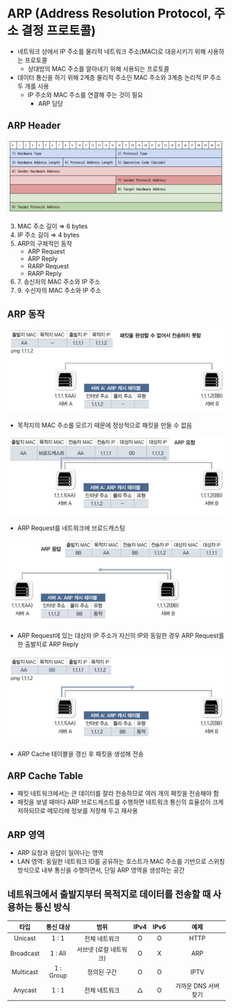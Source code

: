 # ARP (Address Resolution Protocol, 주소 결정 프로토콜)

- 네트워크 상에서 IP 주소를 물리적 네트워크 주소(MAC)로 대응시키기 위해 사용하는 프로토콜
	- 상대방의 MAC 주소를 알아내기 위해 사용되는 프로토콜
- 데이터 통신을 하기 위해 2계층 물리적 주소인 MAC 주소와 3계층 논리적 IP 주소 두 개를 사용
	- IP 주소와 MAC 주소를 연결해 주는 것이 필요
		- ARP 담당

## ARP Header

![arp](https://github.com/seungwonbased/TIL/blob/main/Network/assets/arp1.png)

3) MAC 주소 길이 ⇒ 6 bytes
4) IP 주소 길이 ⇒ 4 bytes
5) ARP의 구체적인 동작
	- ARP Request
	- ARP Reply
	- RARP Request
	- RARP Reply
6) 7\. 송신자의 MAC 주소와 IP 주소
8) 9\. 수신자의 MAC 주소와 IP 주소

## ARP 동작

![arp](https://github.com/seungwonbased/TIL/blob/main/Network/assets/arp2.png)

- 목적지의 MAC 주소를 모르기 때문에 정상적으로 패킷을 만들 수 없음

![arp](https://github.com/seungwonbased/TIL/blob/main/Network/assets/arp3.png)

- ARP Request를 네트워크에 브로드캐스팅

![arp](https://github.com/seungwonbased/TIL/blob/main/Network/assets/arp4.png)

- ARP Request에 있는 대상자 IP 주소가 자신의 IP와 동일한 경우 ARP Request를 한 출발지로 ARP Reply

![arp](https://github.com/seungwonbased/TIL/blob/main/Network/assets/arp5.png)

- ARP Cache 테이블을 갱신 후 패킷을 생성해 전송

## ARP Cache Table

- 패킷 네트워크에서는 큰 데이터를 잘라 전송하므로 여러 개의 패킷을 전송해야 함
- 패킷을 보낼 때마다 ARP 브로드캐스트를 수행하면 네트워크 통신의 효율성이 크게 저하되므로 메모리에 정보를 저장해 두고 재사용

## ARP 영역

- ARP 요청과 응답이 일어나는 영역
- LAN 영역: 동일한 네트워크 ID를 공유하는 호스트가 MAC 주소를 기반으로 스위칭 방식으로 내부 통신을 수행하면서, 단일 ARP 영역을 생성하는 공간

## 네트워크에서 출발지부터 목적지로 데이터를 전송할 때 사용하는 통신 방식

|타입|통신 대상|범위|IPv4|IPv6|예제|
|:---:|:---:|:---:|:---:|:---:|:---:|
|Unicast|1 : 1|전체 네트워크|O|O|HTTP|
|Broadcast|1 : All|서브넷 (로컬 네트워크)|O|X|ARP|
|Multicast|1 : Group|정의된 구간|O|O|IPTV|
|Anycast|1 : 1|전체 네트워크|△|O|가까운 DNS 서버 찾기|
